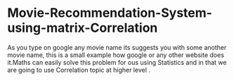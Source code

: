 # Movie-Recommendation-System-using-matrix-Correlation
As you type on google any movie name its suggests you with some another movie name, this is a small example how google or any other website does it.Maths can easily solve this problem for ous using Statistics and in that we are going to use Correlation topic at higher level .
